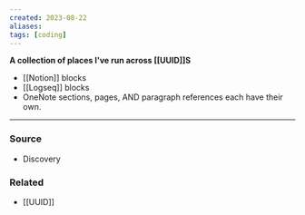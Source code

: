 ```yaml
---
created: 2023-08-22
aliases: 
tags: [coding]
---
```

**A collection of places I've run across [[UUID]]S**

- [[Notion]] blocks
- [[Logseq]] blocks
- OneNote sections, pages, AND paragraph references each have their own.

****
### Source
- Discovery

### Related
- [[UUID]]
 